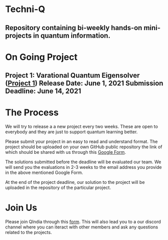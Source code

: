 # Techni-Q
Repository containing bi-weekly hands-on mini-projects in quantum information.
---
# On Going Project
**Project 1:** Varational Quantum Eigensolver ([Project 1]())
**Release Date:** June 1, 2021
**Submission Deadline:** June 14, 2021
---
# The Process
We will try to release a a new project every two weeks. These are open to everybody and they are just to support quantum learning better. 

Please submit your project in an easy to read and understand format. The project should be uploaded on your own GitHub public repository the link of which should be shared with us through this [Google Form](https://docs.google.com/forms/d/1cjKkpQT-djCXOgTIKq151ed3l5g5NE42h1dlwjlF1Ko/).

The solutions submitted before the deadline will be evaluated our team. We will send you the evaluations in 2-3 weeks to the email address you provide in the above mentioned Google Form.

At the end of the project deadline, our solution to the project will be uploaded in the repository of the particular project. 

# Join Us
Please join QIndia through this [form](https://forms.gle/UCdAN6PUhyFUfAMPA). This will also lead you to a our discord channel where you can iteract with other members and ask any questions related to the projects. 



